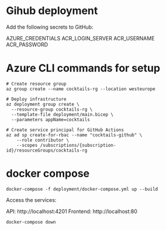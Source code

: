 # Gihub deployment
Add the following secrets to GitHub:

AZURE_CREDENTIALS
ACR_LOGIN_SERVER
ACR_USERNAME
ACR_PASSWORD

# Azure CLI commands for setup
```shell
# Create resource group
az group create --name cocktails-rg --location westeurope

# Deploy infrastructure
az deployment group create \
  --resource-group cocktails-rg \
  --template-file deployment/main.bicep \
  --parameters appName=cocktails

# Create service principal for GitHub Actions
az ad sp create-for-rbac --name "cocktails-github" \
    --role contributor \
    --scopes /subscriptions/{subscription-id}/resourceGroups/cocktails-rg
```


# docker compose

```shell
docker-compose -f deployment/docker-compose.yml up --build
```

Access the services:

API: http://localhost:4201
Frontend: http://localhost:80


```shell
docker-compose down
```

